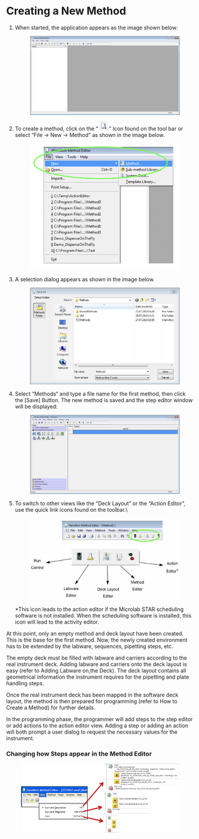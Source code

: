# Creating a New Method



1.  When started, the application appears as the image shown below:

    <figure><img src="../../.gitbook/assets/image (3) (1) (1) (1) (1) (1) (1) (1) (1) (1) (1) (1) (1) (1) (1) (1) (1) (1) (1) (1) (1) (1).png" alt="" width="563"><figcaption></figcaption></figure>
2.  To create a method, click on the “ ![](<../../.gitbook/assets/image (4) (1) (1) (1) (1) (1) (1) (1) (1) (1) (1) (1) (1) (1) (1) (1) (1) (1) (1) (1) (1) (1).png>) ” Icon found on the tool bar or select “File -> New -> Method” as shown in the image below.

    <figure><img src="../../.gitbook/assets/image (5) (1) (1) (1) (1) (1) (1) (1) (1) (1) (1) (1) (1) (1) (1) (1) (1) (1) (1) (1).png" alt="" width="563"><figcaption></figcaption></figure>
3.  A selection dialog appears as shown in the image below.

    <figure><img src="../../.gitbook/assets/image (6) (1) (1) (1) (1) (1) (1) (1) (1) (1) (1) (1) (1) (1) (1) (1) (1) (1) (1).png" alt="" width="505"><figcaption></figcaption></figure>
4.  Select “Methods“ and type a file name for the first method, then click the \[Save] Button. The new method is saved and the step editor window will be displayed:

    <figure><img src="../../.gitbook/assets/image (7) (1) (1) (1) (1) (1) (1) (1) (1) (1) (1) (1) (1) (1) (1) (1) (1) (1).png" alt="" width="563"><figcaption></figcaption></figure>
5.  To switch to other views like the “Deck Layout” or the “Action Editor”, use the quick link icons found on the toolbar.\


    <figure><img src="../../.gitbook/assets/image (8) (1) (1) (1) (1) (1) (1) (1) (1) (1) (1) (1) (1) (1) (1) (1) (1) (1).png" alt="" width="563"><figcaption></figcaption></figure>

    \*This icon leads to the action editor if the Microlab STAR scheduling software is not installed. When the scheduling software is installed, this icon will lead to the activity editor.



At this point, only an empty method and deck layout have been created. This is the base for the first method. Now, the newly created environment has to be extended by the labware, sequences, pipetting steps, etc.

The empty deck must be filled with labware and carriers according to the real instrument deck. Adding labware and carriers onto the deck layout is easy (refer to Adding Labware on[ ](file:///Users/zdmilot/Downloads/VENUS%20four%20Programmers%20Manual-2.html#bookmark157)the Deck). The deck layout contains all geometrical information the instrument requires for the pipetting and plate handling steps.

Once the real instrument deck has been mapped in the software deck layout, the method is then prepared for programming (refer to How to Create a Method) for further details.

In the programming phase, the programmer will add steps to the step editor or add actions to the action editor view. Adding a step or adding an action will both prompt a user dialog to request the necessary values for the instrument.



### Changing how Steps appear in the Method Editor

<figure><img src="../../.gitbook/assets/image (150) (1) (1).png" alt=""><figcaption></figcaption></figure>
